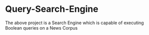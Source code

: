 Query-Search-Engine
===================

The above project is a Search Engine which is capable of executing Boolean queries on a News Corpus
